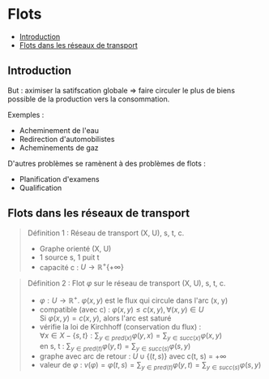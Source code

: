 <!-- 
  flots.md
  Flots
  Hugo D.
  Created : 11 octobre 2022
  Updated : 13 octobre 2022
-->

# Flots <!-- omit in toc -->

- [Introduction](#introduction)
- [Flots dans les réseaux de transport](#flots-dans-les-réseaux-de-transport)

## Introduction

But : aximiser la satifscation globale => faire circuler le plus de biens possible de la production vers la consommation.

Exemples :

- Acheminement de l'eau
- Redirection d'automobilistes
- Acheminements de gaz

D'autres problèmes se ramènent à des problèmes de flots :

- Planification d'examens
- Qualification

## Flots dans les réseaux de transport

> Définition 1 : Réseau de transport (X, U), s, t, c.
>
> - Graphe orienté (X, U)
> - 1 source s, 1 puit t
> - capacité c : $U \rightarrow \mathbb{R}^+ \{+\infty\}$

> Définition 2 : Flot $\varphi$ sur le réseau de transport (X, U), s, t, c.
>
> - $\varphi : U \rightarrow \mathbb{R}^+$. $\varphi(x, y)$ est le flux qui circule dans l'arc (x, y)
> - compatible (avec c) : $\varphi(x, y)\leqslant c(x,y), \forall(x,y)\in U$  
> Si $\varphi(x,y) = c(x,y)$, alors l'arc est saturé
> - vérifie la loi de Kirchhoff (conservation du flux) :  
> $\forall x \in X - \{s,t\}: \sum_{y \in pred(x)}{\varphi(y,x)}=\sum_{y \in succ(x)}{\varphi(x,y)}$  
> en s, t : $\sum_{y \in pred(t)}{\varphi(y,t)}=\sum_{y \in succ(s)}{\varphi(s,y)}$
> - graphe avec arc de retour : $U \cup \{(t, s)\}$ avec c(t, s) = $+\infty$
> - valeur de $\varphi$  : $v(\varphi)=  \varphi(t,s) = \sum_{y \in pred(t)}{\varphi(y,t)}=\sum_{y \in succ(s)}{\varphi(s,y)}$

